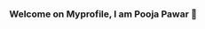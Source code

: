 ### Welcome on Myprofile, I am Pooja Pawar 👋

<!--
**pkishorp/pkishorp** is a ✨ _special_ ✨ repository because its `README.md` (this file) appears on your GitHub profile.

Here are some ideas to get you started:

- 🔭 I’m currently working on Flask, FastAPI
- 💡  Some technologies I enjoy working with include Python, MySQL, Git, HTML, CSS, C, Linux
- 👯 I’m looking to collaborate on ...
- 🤔 I’m looking for help with ...
- 💬 Ask me about ...
- 📫 How to reach me: ...
- 😄 Pronouns: ...
- ⚡Make it work, make it right, make it fast. 
-->
